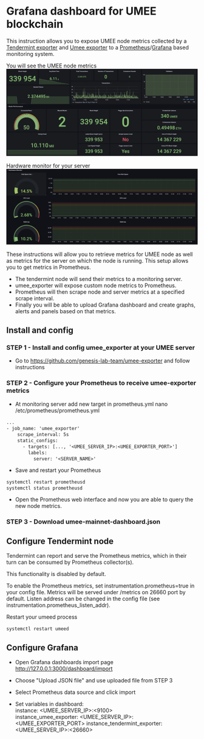# Grafana dashboard for UMEE blockchain

This instruction allows you to expose UMEE node metrics collected by a [Tendermint exporter](https://docs.tendermint.com/v0.34/tendermint-core/metrics.html) and [Umee exporter](https://github.com/genesis-lab-team/umee-exporter) to a [Prometheus](https://prometheus.io/)/[Grafana](https://grafana.com/) based monitoring system.

You will see the UMEE node metrics
![Preview image](node_metrics.png)

Hardware monitor for your server
![Preview image](server_metrics.png)

These instructions will allow you to retrieve metrics for UMEE node as well as metrics for the server on which the node is running. This setup allows you to get metrics in Prometheus.

* The tendermint node will send their metrics to a monitoring server.
* umee_exporter will expose custom node metrics to Prometheus.
* Prometheus will then scrape node and server metrics at a specified scrape interval.
* Finally you will be able to upload Grafana dashboard and create graphs, alerts and panels based on that metrics.

## Install and config

### STEP 1 - Install and config umee_exporter at your UMEE server

* Go to https://github.com/genesis-lab-team/umee-exporter and follow instructions

### STEP 2 - Configure your Prometheus to receive umee-exporter metrics

* At monitoring server add new target in prometheus.yml
nano /etc/prometheus/prometheus.yml
```
...
- job_name: 'umee_exporter'
    scrape_interval: 5s
    static_configs:
      - targets: [..., '<UMEE_SERVER_IP>:<UMEE_EXPORTER_PORT>']
        labels:
          server: '<SERVER_NAME>'
```
* Save and restart your Prometheus
```
systemctl restart prometheusd
systemctl status prometheusd
```

* Open the Prometheus web interface and now you are able to query the new node metrics.

### STEP 3 - Download umee-mainnet-dashboard.json

## Configure Tendermint node

Tendermint can report and serve the Prometheus metrics, which in their turn can be consumed by Prometheus collector(s).

This functionality is disabled by default.

To enable the Prometheus metrics, set instrumentation.prometheus=true in your config file. Metrics will be served under /metrics on 26660 port by default. Listen address can be changed in the config file (see instrumentation.prometheus\_listen\_addr).

Restart your umeed process
```
systemctl restart umeed
```

## Configure Grafana

* Open Grafana dashboards import page http://127.0.0.1:3000/dashboard/import

* Choose "Upload JSON file" and use uploaded file from STEP 3

* Select Prometheus data source and click import

* Set variables in dashboard:  
instance: <UMEE_SERVER_IP>:<9100>  
instance_umee_exporter: <UMEE_SERVER_IP>:<UMEE_EXPORTER_PORT> 
instance_tendermint_exporter: <UMEE_SERVER_IP>:<26660>  
